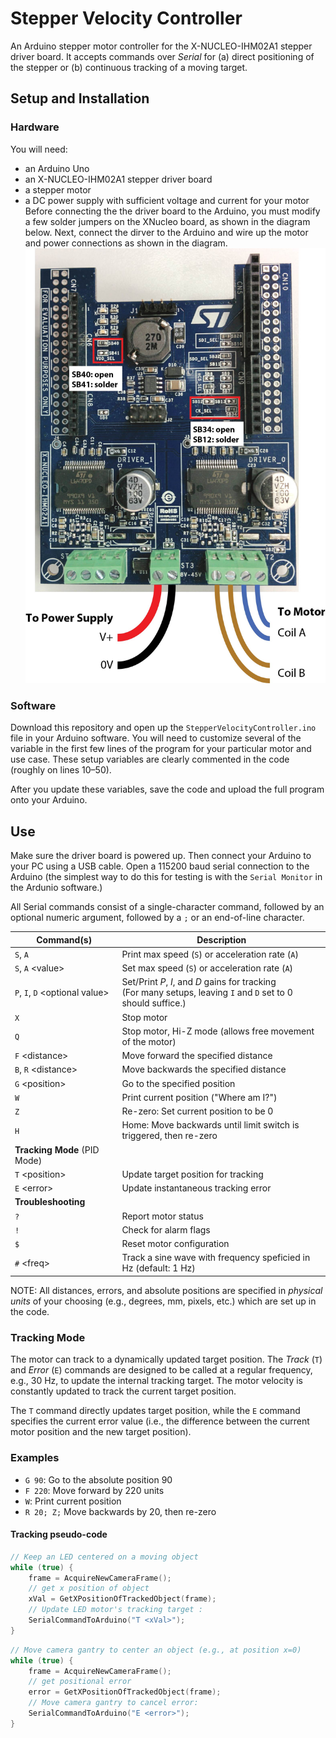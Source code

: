# Stepper Velocity Controller
An Arduino stepper motor controller for the X-NUCLEO-IHM02A1 stepper driver board. It accepts commands over *Serial* for (a) direct positioning of the stepper or (b) continuous tracking of a moving target.

## Setup and Installation

### Hardware
You will need:
- an Arduino Uno
- an X-NUCLEO-IHM02A1 stepper driver board
- a stepper motor
- a DC power supply with sufficient voltage and current for your motor
Before connecting the the driver board to the Arduino, you must modify a few solder jumpers on the XNucleo board, as shown in the diagram below. Next, connect the dirver to the Arduino and wire up the motor and power connections as shown in the diagram.
![](docs/Stepper_Board_Modifications.jpg)

### Software
Download this repository and open up the `StepperVelocityController.ino` file in your Arduino software. You will need to customize several of the variable in the first few lines of the program for your particular motor and use case. These setup variables are clearly commented in the code (roughly on lines 10–50).

After you update these variables, save the code and upload the full program onto your Arduino.

## Use

Make sure the driver board is powered up. Then connect your Arduino to your PC using a USB cable. Open a 115200 baud serial connection to the Arduino (the simplest way to do this for testing is with the `Serial Monitor` in the Ardunio software.)

All Serial commands consist of a single-character command, followed by an optional numeric argument, followed by a `;` or an end-of-line character.

|Command(s)|Description|
|---|---|
|`S`, `A` | Print max speed (`S`) or acceleration rate (`A`) |
|`S`, `A` \<value\>| Set max speed (`S`) or acceleration rate (`A`) |
|`P`, `I`, `D` \<optional value\>| Set/Print *P*, *I*, and *D* gains for tracking <br /> (For many setups, leaving `I` and `D` set to 0 should suffice.)|
|`X` | Stop motor |
|`Q` | Stop motor, Hi-Z mode (allows free movement of the motor) |
|`F` \<distance\>| Move forward the specified distance |
|`B`, `R` \<distance\>| Move backwards the specified distance |
|`G` \<position\>| Go to the specified position |
|`W` | Print current position ("Where am I?")|
|`Z` | Re-zero: Set current position to be 0 |
|`H` | Home: Move backwards until limit switch is triggered, then re-zero |
|**Tracking Mode** (PID Mode)||
|`T` \<position\> | Update target position for tracking |
|`E` \<error\> | Update instantaneous tracking error |
|**Troubleshooting**||
|`?` | Report motor status |
|`!` | Check for alarm flags |
|`$` | Reset motor configuration |
|`#` \<freq\>| Track a sine wave with frequency speficied in Hz (default: 1 Hz)|


NOTE: All distances, errors, and absolute positions are specified in *physical units* of your choosing (e.g., degrees, mm, pixels, etc.) which are set up in the code.

### Tracking Mode
The motor can track to a dynamically updated target position. The *Track* (`T`) and *Error* (`E`) commands are designed to be called at a regular frequency, e.g., 30 Hz, to update the internal tracking target. The motor velocity is constantly updated to track the current target position.

The `T` command directly updates target position, while the `E` command specifies the current error value (i.e., the difference between the current motor position and the new target position).

### Examples

- `G 90`: Go to the absolute position 90
- `F 220`: Move forward by 220 units
- `W`: Print current position
- `R 20; Z;` Move backwards by 20, then re-zero

#### Tracking pseudo-code
```C
// Keep an LED centered on a moving object
while (true) {
	frame = AcquireNewCameraFrame();
	// get x position of object
	xVal = GetXPositionOfTrackedObject(frame);
	// Update LED motor's tracking target :
	SerialCommandToArduino("T <xVal>");
}
```

```C
// Move camera gantry to center an object (e.g., at position x=0)
while (true) {
	frame = AcquireNewCameraFrame();
	// get positional error
	error = GetXPositionOfTrackedObject(frame);
	// Move camera gantry to cancel error:
	SerialCommandToArduino("E <error>");
}
```



